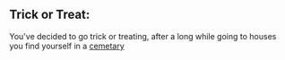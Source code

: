 ## Trick or Treat:
You've decided to go trick or treating, after a long while going to houses you find yourself in a [cemetary](cementary.md)   
